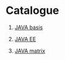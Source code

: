 # Catalogue

1. [JAVA basis](https://github.com/easylife94/Road-of-My-JAVA-Enginner/tree/master/JAVA-basis)

1. [JAVA EE](https://github.com/easylife94/Road-of-My-JAVA-Enginner/tree/master/JAVA-EE)

1. [JAVA matrix](https://github.com/easylife94/Road-of-My-JAVA-Enginner/tree/master/JAVA-matrix)
